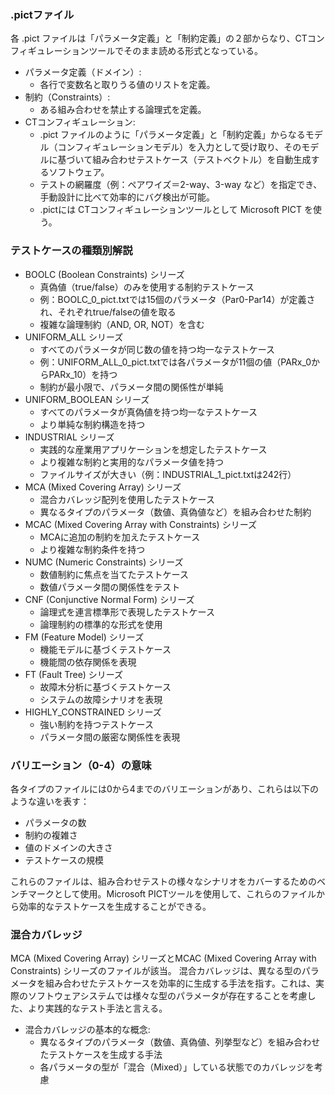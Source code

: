 ### .pictファイル
各 .pict ファイルは「パラメータ定義」と「制約定義」の２部からなり、CTコンフィギュレーションツールでそのまま読める形式となっている。
- パラメータ定義（ドメイン）:
    - 各行で変数名と取りうる値のリストを定義。
- 制約（Constraints）:
    - ある組み合わせを禁止する論理式を定義。
- CTコンフィギュレーション:
    - .pict ファイルのように「パラメータ定義」と「制約定義」からなるモデル（コンフィギュレーションモデル）を入力として受け取り、そのモデルに基づいて組み合わせテストケース（テストベクトル）を自動生成するソフトウェア。
    - テストの網羅度（例：ペアワイズ＝2-way、3-way など）を指定でき、手動設計に比べて効率的にバグ検出が可能。
    - .pictには CTコンフィギュレーションツールとして Microsoft PICT を使う。

### テストケースの種類別解説
- BOOLC (Boolean Constraints) シリーズ
    - 真偽値（true/false）のみを使用する制約テストケース
    - 例：BOOLC_0_pict.txtでは15個のパラメータ（Par0-Par14）が定義され、それぞれtrue/falseの値を取る
    - 複雑な論理制約（AND, OR, NOT）を含む
- UNIFORM_ALL シリーズ
    - すべてのパラメータが同じ数の値を持つ均一なテストケース
    - 例：UNIFORM_ALL_0_pict.txtでは各パラメータが11個の値（PARx_0からPARx_10）を持つ
    - 制約が最小限で、パラメータ間の関係性が単純
- UNIFORM_BOOLEAN シリーズ
    - すべてのパラメータが真偽値を持つ均一なテストケース
    - より単純な制約構造を持つ
- INDUSTRIAL シリーズ
    - 実践的な産業用アプリケーションを想定したテストケース
    - より複雑な制約と実用的なパラメータ値を持つ
    - ファイルサイズが大きい（例：INDUSTRIAL_1_pict.txtは242行）
- MCA (Mixed Covering Array) シリーズ
    - 混合カバレッジ配列を使用したテストケース
    - 異なるタイプのパラメータ（数値、真偽値など）を組み合わせた制約
- MCAC (Mixed Covering Array with Constraints) シリーズ
    - MCAに追加の制約を加えたテストケース
    - より複雑な制約条件を持つ
- NUMC (Numeric Constraints) シリーズ
    - 数値制約に焦点を当てたテストケース
    - 数値パラメータ間の関係性をテスト
- CNF (Conjunctive Normal Form) シリーズ
    - 論理式を連言標準形で表現したテストケース
    - 論理制約の標準的な形式を使用
- FM (Feature Model) シリーズ
    - 機能モデルに基づくテストケース
    - 機能間の依存関係を表現
- FT (Fault Tree) シリーズ
    - 故障木分析に基づくテストケース
    - システムの故障シナリオを表現
- HIGHLY_CONSTRAINED シリーズ
    - 強い制約を持つテストケース
    - パラメータ間の厳密な関係性を表現

### バリエーション（0-4）の意味
各タイプのファイルには0から4までのバリエーションがあり、これらは以下のような違いを表す：
- パラメータの数
- 制約の複雑さ
- 値のドメインの大きさ
- テストケースの規模

これらのファイルは、組み合わせテストの様々なシナリオをカバーするためのベンチマークとして使用。Microsoft PICTツールを使用して、これらのファイルから効率的なテストケースを生成することができる。

### 混合カバレッジ
MCA (Mixed Covering Array) シリーズとMCAC (Mixed Covering Array with Constraints) シリーズのファイルが該当。
混合カバレッジは、異なる型のパラメータを組み合わせたテストケースを効率的に生成する手法を指す。これは、実際のソフトウェアシステムでは様々な型のパラメータが存在することを考慮した、より実践的なテスト手法と言える。
- 混合カバレッジの基本的な概念:
    - 異なるタイプのパラメータ（数値、真偽値、列挙型など）を組み合わせたテストケースを生成する手法
    - 各パラメータの型が「混合（Mixed）」している状態でのカバレッジを考慮
